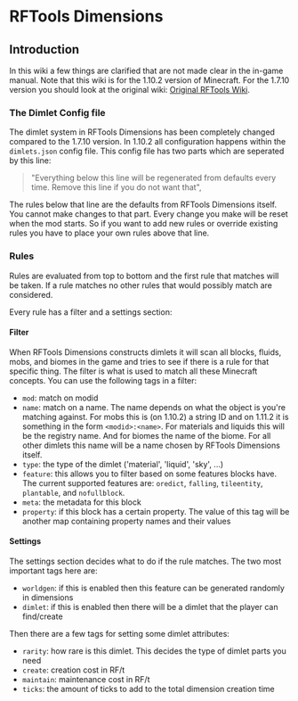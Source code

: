 # RFTools Dimensions

## Introduction

In this wiki a few things are clarified that are not made clear in the in-game manual.
Note that this wiki is for the 1.10.2 version of Minecraft.
For the 1.7.10 version you should look at the original wiki: [Original RFTools Wiki](https://github.com/McJty/RFTools/wiki/RFTools-Blocks).

### The Dimlet Config file

The dimlet system in RFTools Dimensions has been completely changed compared to the 1.7.10 version.
In 1.10.2 all configuration happens within the `dimlets.json` config file.
This config file has two parts which are seperated by this line:

> "Everything below this line will be regenerated from defaults every time.
> Remove this line if you do not want that",

The rules below that line are the defaults from RFTools Dimensions itself.
You cannot make changes to that part.
Every change you make will be reset when the mod starts.
So if you want to add new rules or override existing rules you have to place your own rules above that line.

### Rules

Rules are evaluated from top to bottom and the first rule that matches will be taken.
If a rule matches no other rules that would possibly match are considered.

Every rule has a filter and a settings section:

#### Filter

When RFTools Dimensions constructs dimlets it will scan all blocks, fluids, mobs, and biomes in the game and tries to see if there is a rule for that specific thing.
The filter is what is used to match all these Minecraft concepts.
You can use the following tags in a filter:

* `mod`: match on modid
* `name`: match on a name. The name depends on what the object is you're matching against. For mobs this is (on 1.10.2) a string ID and on 1.11.2 it is something in the form `<modid>:<name>`. For materials and liquids this will be the registry name. And for biomes the name of the biome. For all other dimlets this name will be a name chosen by RFTools Dimensions itself.
* `type`: the type of the dimlet ('material', 'liquid', 'sky', ...)
* `feature`: this allows you to filter based on some features blocks have. The current supported features are: `oredict`, `falling`, `tileentity`, `plantable`, and `nofullblock`.
* `meta`: the metadata for this block
* `property`: if this block has a certain property. The value of this tag will be another map containing property names and their values

#### Settings

The settings section decides what to do if the rule matches.
The two most important tags here are:

* `worldgen`: if this is enabled then this feature can be generated randomly in dimensions
* `dimlet`: if this is enabled then there will be a dimlet that the player can find/create

Then there are a few tags for setting some dimlet attributes:

* `rarity`: how rare is this dimlet. This decides the type of dimlet parts you need
* `create`: creation cost in RF/t
* `maintain`: maintenance cost in RF/t
* `ticks`: the amount of ticks to add to the total dimension creation time
